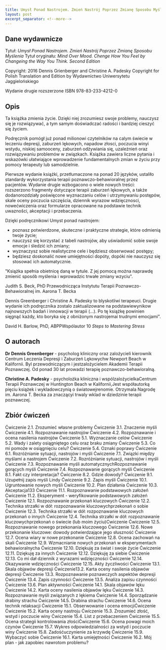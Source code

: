 ```yaml
---
title: Umysł Ponad Nastrojem. Zmień Nastrój Poprzez Zmianę Sposobu Myślenia
layout: post
excerpt_separator: <!--more-->
---
```

<p style="display:none;">
Ta książka zmienia życie. Dzięki niej zrozumiesz swoje problemy, nauczysz się je rozwiązywać, a tym samym doświadczać radości i bardziej cieszyć się życiem.
</p>

<!--more-->

## Dane wydawnicze

Tytuł: *Umysł Ponad Nastrojem. Zmień Nastrój Poprzez Zmianę Sposobu Myślenia*
Tytuł oryginału: *Mind Over Mood. Chenge How You Feel by Changeing the Way You Think. Second Edition*

Copyright: 2016 Dennis Grienberger and Christine A. Padesky
Copyright for Polish Translation and Edition by Wydawnictwo Uniwersytetu Jaggielońskiego

Wydanie drugie rozszerzone
ISBN 978-83-233-4212-0

## Opis

Ta książka zmienia życie. Dzięki niej zrozumiesz swoje problemy, nauczysz się je rozwiązywać, a tym samym doświadczać radości i bardziej cieszyć się życiem.

Podręcznik pomógł już ponad milionowi czytelników na calym świecie w leczeniu depresji, zaburzeń lękowych, napadow złosci, poczucia winyi wstydu, niskiej samooceny, zaburzeń odżywiania się, uzależnień oraz rozwiązywaniu problemów w związkach. Książka zawiera liczne pytania i wskazówki ułatwiające wprowadzenie fundamentalnych zmian w życiu przy pomocy terapeuty lub samodzielnie.

Pierwsze wydanie książki, przetłumaczone na ponad 20 języków, ustaliło standardy wykorzystania terapii poznawczo-behawioralnej przez
pacjentów. Wydanie drugie wzbogacono o wiele nowych treści: rozszerzono fragmenty dotyczące terapii zaburzeń lękowych, a także dodanorozdziały poświęcone wyznaczaniu celów i utrzymywaniu postępów, skale oceny poczucia szczęścia, dziennik wyrazow wdzięcznosci, nowećwiczenia oraz formularze opracowane na podstawie technik uwaznošci, akceptacji i przebaczenia.

Dzięki podręcznikowi Umyst ponad nastrojem:
- poznasz potwierdzone, skuteczne i praktyczne strategie, które odmienią twoje życie;
- nauczysz się korzystać z tabeli nastrojów, aby uświadomić sobie swoje emocje i śledzić ich zmiany;
- wyznaczysz sobie realistyczne cele i będziesz obserwować postępy;
- będziesz doskonalić nowe umiejętności dopóty, dopóki nie nauczysz się stosować ich automatycznie.

"Książka spełnia obietnicę daną w tytule. Z jej pomocą można naprawdę zmienić sposób myślenia i wprowadzic trwałe zmiany wzyciu". 

Judith S. Beck, PhD
Przewodnicząca Instytutu Terapii Poznawczo-Behawioralnej im. Aarona T. Becka

Dennis Greenberger i Christine A. Padesky to blyskotliwi terapeuci. Drugie wydanie ich podręcznika zostalo zaktualizowane na podstawiewynikow najnowszych badań i innowacji w terapii (...). Po tę książkę powinien sięgnąć każdy, kto boryka się z obniżonym nastrojemai trudnymi emocjami".

David H. Barlow, PhD, ABPPWspólautor 10 *Steps to Mastering Stress*

## O autorach

**Dr Dennis Greenberger** - psycholog kliniczny oraz zalożycieli kierownik Centrum Leczenia Depresji i Zaburzeń Lękowychw Newport Beach w Kalifornii. Byl przewodniczącym i jestzalożycielem Akademii Terapii Poznawczej. Od ponad 30 lat prowadzi terapię poznawczo-behawioralną.

**Christine A. Padesky** - psycholożka kliniczna i wspólzalożycielkaCentrum Terapii Poznawczej w Huntington Beach w Kalifornii,Jest współautorką pięciu książek i wykladowczynią o światowejrenomie. Otrzymala Nagrodę im. Aarona T. Becka za znaczącyi trwaly wklad w dziedzinie terapii poznawczej.

## Zbiór ćwiczeń

Ćwiczenie 2.1. Zrozumieć własne problemy
Ćwiczenie 3.1. Znaczenie myśli
Ćwiczenie 4.1. Rozpoznawanie nastrojów
Ćwiczenie 4.2. Rozpoznawanie i ocena nasilenia nastrojów
Ćwiczenie 5.1. Wyznaczanie celów
Ćwiczenie 5.2. Wady i zalety osiągniętego celu oraz braku zmiany
Ćwiczenie 5.3. Co mi pomoże w osiągnięciu celu?
Ćwiczenie 5.4. Oznaki poprawy
Ćwiczenie 6.1. Rozróżnianie sytuacji, nastrojów i myśli
Ćwiczenie 7.1. Związki między myślami a nastrojem
Ćwiczenie 7.2. Rozróżnianie sytuacji, nastrojów i myśli
Ćwiczenie 7.3. Rozpoznawanie myśli automatycznychRozpoznawanie gorących myśli
Ćwiczenie 7.4. Rozpoznawanie gorących myśli
Ćwiczenie 8.1. Fakt czy interpretacja?
Ćwiczenie 8.2. Gdzie dowody?
Ćwiczenie 9.1. Uzupełnij zapis myśli Lindy
Ćwiczenie 9.2. Zapis myśli
Ćwiczenie 10.1. Ugruntowanie nowych myśli
Ćwiczenie 10.2. Plan działania
Ćwiczenie 10.3. Akceptacja133
Ćwiczenie 11.1. Rozpoznawanie podstawowych założeń
Ćwiczenie 11.2. Eksperyment - weryfikowanie podstawowych założeń
Ćwiczenie 12.1. Rozpoznawanie przekonań kluczowych
Ćwiczenie 12.2. Technika strzałki w dół: rozpoznawanie kluczowychprzekonań o sobie
Ćwiczenie 12.3. Technika strzałki w dół: rozpoznawanie kluczowych przekonań o innych
Ćwiczenie 12.4. Technika strzałki w dół: rozpoznawanie kluczowychprzekonań o świecie (lub moim życiu)Cwiczenie
Ćwiczenie 12.5. Rozpoznawanie nowego przekonania kluczowego
Ćwiczenie 12.6. Nowe przekonanie kluczowe: dowody potwierdzające jego słuszność
Ćwiczenie 12.7. Ocena wiary w nowe przekonanie
Ćwiczenie 12.8. Ocena zachowań na skali
Ćwiczenie 12.9. Wzmacnianie nowych przekonań w eksperymentach behawioralnycha
Ćwiczenie 12.10. Dziękuję za świat i swoje życie
Ćwiczenie 12.11. Dziękuję za innych
Ćwiczenie 12.12. Dziękuję za siebie
Ćwiczenie 12.13. Co mi dał dziennik z wyrazami wdzięczności
Ćwiczenie 12.14. Okazywanie wdzięczności
Ćwiczenie 12.15. Akty życzliwości
Ćwiczenie 13.1. Skala objawów depresji
Ćwiczenie13.2. Karta oceny nasilenia objawów depresji
Ćwiczenie 13.3. Rozpoznawanie poznawczych aspektów depresji
Ćwiczenie 13.4. Zapis czynności
Ćwiczenie 13.5. Analiza zapisu czynności
Ćwíczenie 13.6. Plan aktywności
Ćwiczenie 14.1. Skala objawów lęku
Ćwiczenie 14.2. Karta oceny nasilenia objawów lęku
Ćwiczenie 14.3. Rozpoznawanie myśli związanych z lękiema
Ćwiczenie 14.4. Sporządzanie drabiny strachu
Ćwiczenie 14.5. Drabina strachu
Ćwiczenie 14.6. Ocena technik relaksacji
Ćwiczenie 15.1. Obserwowanie i ocena emocjiĆwiczenie
Ćwiczenie 15.2. Karta oceny nastroju
Ćwíczenie 15.3. Zrozumieć złość, wstyd i poczucie winy
Ćwiczenie 15.4. List z przebaczeniem
Ćwíczenie 15.5. Ocena strategii kontrolowania złościĆwiczenie 15.6. Ocena powagi moich czynów
Ćwiczenie 15.7. Wykres odpowiedzialności za wstyd i poczucie winy 
Ćwiczenie 15.8. Zadośćuczynienie za krzywdę
Ćwiczenie 15.9. Wybaczyć sobie
Ćwiczenie 16.1. Karta umiejętności
Ćwiczenie 16.2. Mój plan - jak zapobiec nawrotom problemu?
